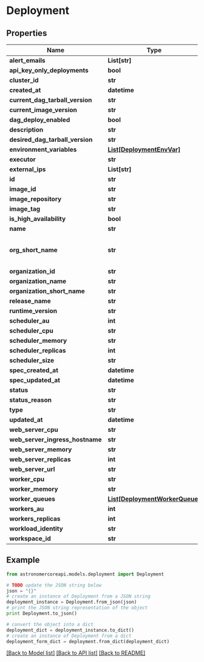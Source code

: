 # Deployment


## Properties
Name | Type | Description | Notes
------------ | ------------- | ------------- | -------------
**alert_emails** | **List[str]** |  | [optional] 
**api_key_only_deployments** | **bool** |  | 
**cluster_id** | **str** |  | 
**created_at** | **datetime** |  | 
**current_dag_tarball_version** | **str** |  | [optional] 
**current_image_version** | **str** |  | [optional] 
**dag_deploy_enabled** | **bool** |  | 
**description** | **str** |  | [optional] 
**desired_dag_tarball_version** | **str** |  | [optional] 
**environment_variables** | [**List[DeploymentEnvVar]**](DeploymentEnvVar.md) |  | [optional] 
**executor** | **str** |  | [optional] 
**external_ips** | **List[str]** |  | [optional] 
**id** | **str** |  | 
**image_id** | **str** |  | 
**image_repository** | **str** |  | 
**image_tag** | **str** |  | 
**is_high_availability** | **bool** |  | 
**name** | **str** |  | 
**org_short_name** | **str** | Deprecated: orgShortName has been replaced with organizationShortName | [optional] 
**organization_id** | **str** |  | 
**organization_name** | **str** |  | 
**organization_short_name** | **str** |  | 
**release_name** | **str** |  | 
**runtime_version** | **str** |  | 
**scheduler_au** | **int** |  | 
**scheduler_cpu** | **str** |  | 
**scheduler_memory** | **str** |  | 
**scheduler_replicas** | **int** |  | 
**scheduler_size** | **str** |  | [optional] 
**spec_created_at** | **datetime** |  | 
**spec_updated_at** | **datetime** |  | 
**status** | **str** |  | 
**status_reason** | **str** |  | [optional] 
**type** | **str** |  | [optional] 
**updated_at** | **datetime** |  | 
**web_server_cpu** | **str** |  | 
**web_server_ingress_hostname** | **str** |  | 
**web_server_memory** | **str** |  | 
**web_server_replicas** | **int** |  | [optional] 
**web_server_url** | **str** |  | 
**worker_cpu** | **str** |  | 
**worker_memory** | **str** |  | 
**worker_queues** | [**List[DeploymentWorkerQueue]**](DeploymentWorkerQueue.md) |  | [optional] 
**workers_au** | **int** |  | 
**workers_replicas** | **int** |  | [optional] 
**workload_identity** | **str** |  | [optional] 
**workspace_id** | **str** |  | 

## Example

```python
from astronomercoreapi.models.deployment import Deployment

# TODO update the JSON string below
json = "{}"
# create an instance of Deployment from a JSON string
deployment_instance = Deployment.from_json(json)
# print the JSON string representation of the object
print Deployment.to_json()

# convert the object into a dict
deployment_dict = deployment_instance.to_dict()
# create an instance of Deployment from a dict
deployment_form_dict = deployment.from_dict(deployment_dict)
```
[[Back to Model list]](../README.md#documentation-for-models) [[Back to API list]](../README.md#documentation-for-api-endpoints) [[Back to README]](../README.md)


